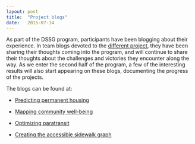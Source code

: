 ```yaml
---
layout: post
title:  "Project blogs"
date:   2015-07-14
---
```


As part of the DSSG program, participants have been blogging about their
experience. In team blogs devoted to the [different project](http://escience.washington.edu/data-science-for-social-good-project-winners-announced), they have been sharing their thoughts
coming into the program, and will continue to share their thoughts about the challenges and victories they encounter along the way. As we enter the second half of the program, a few of the interesting results will also start appearing on these blogs, documenting the progress of the projects.

The blogs can be found at:

- [Predicting permanent housing](http://uwescience.github.io/DSSG2015-predicting-permanent-housing/)

- [Mapping community well-being](http://uwescience.github.io/DSSG2015-wellbeing/)

- [Optimizing paratransit](http://dssg-paratransit.github.io/main_repo/)

- [Creating the accessible sidewalk graph](http://uwescience.github.io/DSSG_sidewalk/)
